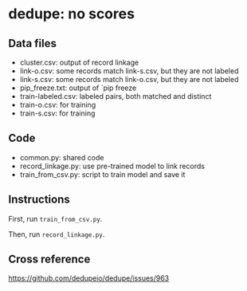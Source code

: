 # dedupe: no scores 

## Data files

* cluster.csv: output of record linkage
* link-o.csv: some records match link-s.csv, but they are not labeled
* link-s.csv: some records match link-o.csv, but they are not labeled
* pip_freeze.txt: output of `pip freeze
* train-labeled.csv: labeled pairs, both matched and distinct
* train-o.csv: for training
* train-s.csv: for training

## Code

* common.py: shared code
* record_linkage.py: use pre-trained model to link records
* train_from_csv.py: script to train model and save it

## Instructions

First, run `train_from_csv.py`.

Then, run `record_linkage.py`.


## Cross reference

https://github.com/dedupeio/dedupe/issues/963